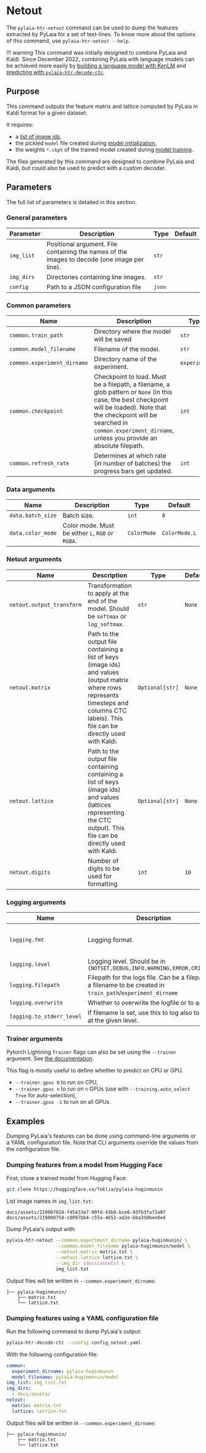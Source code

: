 # Netout

The `pylaia-htr-netout` command can be used to dump the features extracted by PyLaia for a set of text-lines. To know more about the options of this command, use `pylaia-htr-netout --help`.

!!! warning
    This command was initially designed to combine PyLaia and Kaldi. Since December 2022, combining PyLaia with language models can be achieved more easily by [building a language model with KenLM](../language_models/index.md) and [predicting with `pylaia-htr-decode-ctc`](../prediction/index.md#predict-with-a-language-model).

## Purpose

This command outputs the feature matrix and lattice computed by PyLaia in Kaldi format for a given dataset.

It requires:

- a [list of image ids](../datasets/index.md#image-names),
- the pickled `model` file created during [model initialization](../initialization/index.md),
- the weights `*.ckpt` of the trained model created during [model training](../training/index.md).

The files generated by this command are designed to combine PyLaia and Kaldi, but could also be used to predict with a custom decoder.

## Parameters

The full list of parameters is detailed in this section.

### General parameters

| Parameter  | Description                                                                                  | Type   | Default |
| ---------- | -------------------------------------------------------------------------------------------- | ------ | ------- |
| `img_list` | Positional argument. File containing the names of the images to decode (one image per line). | `str`  |         |
| `img_dirs` | Directories containing line images.                                                          | `str`  |         |
| `config`   | Path to a JSON configuration file                                                            | `json` |         |

### Common parameters

| Name                        | Description                                                                                                                                                                                                                                         | Type         | Default |
| --------------------------- | --------------------------------------------------------------------------------------------------------------------------------------------------------------------------------------------------------------------------------------------------- | ------------ | ------- |
| `common.train_path`         | Directory where the model will be saved                                                                                                                                                                                                             | `str`        | `.`     |
| `common.model_filename`     | Filename of the model.                                                                                                                                                                                                                              | `str`        | `model` |
| `common.experiment_dirname` | Directory name of the experiment.                                                                                                                                                                                                                   | `experiment` | `74565` |
| `common.checkpoint`         | Checkpoint to load. Must be a filepath, a filename, a glob pattern or `None` (in this case, the best checkpoint will be loaded). Note that the checkpoint will be searched in `common.experiment_dirname`, unless you provide an absolute filepath. | `int`        | `None`  |
| `common.refresh_rate`         | Determines at which rate (in number of batches) the progress bars get updated. | `int`        | `1`  |

### Data arguments

| Name              | Description                                      | Type        | Default       |
| ----------------- | ------------------------------------------------ | ----------- | ------------- |
| `data.batch_size` | Batch size.                                      | `int`       | `8`           |
| `data.color_mode` | Color mode. Must be either `L`, `RGB` or `RGBA`. | `ColorMode` | `ColorMode.L` |

### Netout arguments

| Name                      | Description                                                                                                                                                                                 | Type            | Default |
| ------------------------- | ------------------------------------------------------------------------------------------------------------------------------------------------------------------------------------------- | --------------- | ------- |
| `netout.output_transform` | Transformation to apply at the end of the model. Should be `softmax` or `log_softmax`.                                                                                                      | `str`           | `None`  |
| `netout.matrix`           | Path to the output file containing a list of keys (image ids) and values (output matrix where rows represents timesteps and columns CTC labels). This file can be directly used with Kaldi. | `Optional[str]` | `None`  |
| `netout.lattice`          | Path to the output file containing containing a list of keys (image ids) and values (lattices representing the CTC output). This file can be directly used with Kaldi.                      | `Optional[str]` | `None`  |
| `netout.digits`           | Number of digits to be used for formatting                                                                                                                                                  | `int`           | `10`    |

### Logging arguments

| Name                      | Description                                                                                                    | Type            | Default                                           |
| ------------------------- | -------------------------------------------------------------------------------------------------------------- | --------------- | ------------------------------------------------- |
| `logging.fmt`             | Logging format.                                                                                                | `str`           | `%(asctime)s %(levelname)s %(name)s] %(message)s` |
| `logging.level`           | Logging level. Should be in `{NOTSET,DEBUG,INFO,WARNING,ERROR,CRITICAL}`                                       | `Level`         | `INFO`                                            |
| `logging.filepath`        | Filepath for the logs file. Can be a filepath or a filename to be created in `train_path`/`experiment_dirname` | `Optional[str]` |                                                   |
| `logging.overwrite`       | Whether to overwrite the logfile or to append.                                                                 | `bool`          | `False`                                           |
| `logging.to_stderr_level` | If filename is set, use this to log also to stderr at the given level.                                         | `Level`         | `ERROR`                                           |

### Trainer arguments

Pytorch Lightning `Trainer` flags can also be set using the `--trainer` argument. See [the documentation](https://github.com/Lightning-AI/lightning/blob/1.7.0/docs/source-pytorch/common/trainer.rst#trainer-flags).

This flag is mostly useful to define whether to predict on CPU or GPU.

* `--trainer.gpus 0` to run on CPU,
* `--trainer.gpus n` to run on `n` GPUs (use with `--training.auto_select True` for auto-selection),
* `--trainer.gpus -1` to run on all GPUs.


## Examples

Dumping PyLaia's features can be done using command-line arguments or a YAML configuration file. Note that CLI arguments override the values from the configuration file.

### Dumping features from a model from Hugging Face

First, clone a trained model from Hugging Face:
```bash
git clone https://huggingface.co/Teklia/pylaia-huginmunin
```

List image names in `img_list.txt`:
```text title="img_list.txt"
docs/assets/219007024-f45433e7-99fd-43b0-bce6-93f63fa72a8f
docs/assets/219008758-c0097bb4-c55a-4652-ad2e-bba350bee0e4
```

Dump PyLaia's output with:
```bash
pylaia-htr-netout --common.experiment_dirname pylaia-huginmunin/ \
                  --common.model_filename pylaia-huginmunin/model \
                  --netout.matrix matrix.txt \
                  --netout.lattice lattice.txt \
                  --img_dir [docs/assets] \
                  img_list.txt
```

Output files will be written in `--common.experiment_dirname`:
```
├── pylaia-huginmunin/
    ├── matrix.txt
    └── lattice.txt
```

### Dumping features using a YAML configuration file

Run the following command to dump PyLaia's output:
```bash
pylaia-htr-decode-ctc --config config_netout.yaml
```

With the following configuration file:
```yaml title="config_netout.yaml"
common:
  experiment_dirname: pylaia-huginmunin
  model_filename: pylaia-huginmunin/model
img_list: img_list.txt
img_dirs:
  - docs/assets/
netout:
  matrix: matrix.txt
  lattice: lattice.txt
```

Output files will be written in `--common.experiment_dirname`:
```
├── pylaia-huginmunin/
    ├── matrix.txt
    └── lattice.txt
```
